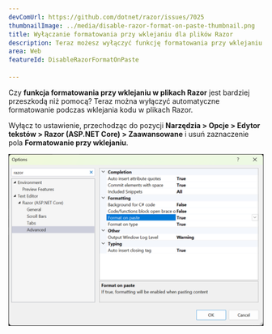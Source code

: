 ```yaml
---
devComUrl: https://github.com/dotnet/razor/issues/7025
thumbnailImage: ../media/disable-razor-format-on-paste-thumbnail.png
title: Wyłączanie formatowania przy wklejaniu dla plików Razor
description: Teraz możesz wyłączyć funkcję formatowania przy wklejaniu dla Razor w Visual Studio.
area: Web
featureId: DisableRazorFormatOnPaste

---
```



Czy **funkcja formatowania przy wklejaniu w plikach Razor** jest bardziej przeszkodą niż pomocą? Teraz można wyłączyć automatyczne formatowanie podczas wklejania kodu w plikach Razor.

Wyłącz to ustawienie, przechodząc do pozycji **Narzędzia > Opcje > Edytor tekstów > Razor (ASP.NET Core) > Zaawansowane** i usuń zaznaczenie pola **Formatowanie przy wklejaniu**. 

![Wyłączanie formatowania przy wklejaniu dla Razor](../media/disable-razor-format-on-paste.png)
